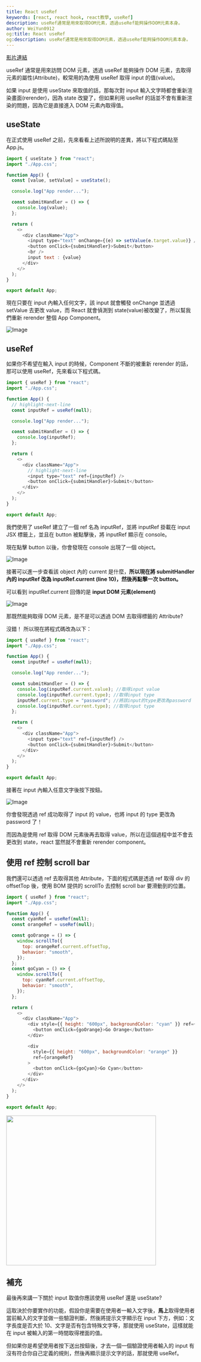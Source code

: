 ```yaml
---
title: React useRef
keywords: [react, react hook, react教學, useRef]
description: useRef通常是用來取得DOM元素，透過useRef能夠操作DOM元素本身。
author: WeiYun0912
og:title: React useRef
og:description: useRef通常是用來取得DOM元素，透過useRef能夠操作DOM元素本身。
---
```


[影片連結](https://www.youtube.com/watch?v=Re9fOu6SfnE)

useRef 通常是用來訪問 DOM 元素，透過 useRef 能夠操作 DOM 元素，去取得元素的屬性(Attribute)，較常用的為使用 useRef 取得 input 的值(value)。

如果 input 是使用 useState 來取值的話，那每次對 input 輸入文字時都會重新渲染畫面(rerender)，因為 state 改變了，但如果利用 useRef 的話並不會有重新渲染的問題，因為它是直接進入 DOM 元素內取得值。

## useState

在正式使用 useRef 之前，先來看看上述所說明的差異，將以下程式碼貼至 App.js。

```js title="App.js" showLineNumbers
import { useState } from "react";
import "./App.css";

function App() {
  const [value, setValue] = useState();

  console.log("App render...");

  const submitHandler = () => {
    console.log(value);
  };

  return (
    <>
      <div className="App">
        <input type="text" onChange={(e) => setValue(e.target.value)} />
        <button onClick={submitHandler}>Submit</button>
        <br />
        input text : {value}
      </div>
    </>
  );
}

export default App;
```

現在只要在 input 內輸入任何文字，該 input 就會觸發 onChange 並透過 setValue 去更改 value，而 React 就會偵測到 state(value)被改變了，所以幫我們重新 rerender 整個 App Component。

![Image](https://i.imgur.com/uMFhG2X.png)

## useRef

如果你不希望在輸入 input 的時候，Component 不斷的被重新 rerender 的話，那可以使用 useRef，先來看以下程式碼。

```js title="App.js" showLineNumbers
import { useRef } from "react";
import "./App.css";

function App() {
  // highlight-next-line
  const inputRef = useRef(null);

  console.log("App render...");

  const submitHandler = () => {
    console.log(inputRef);
  };

  return (
    <>
      <div className="App">
        // highlight-next-line
        <input type="text" ref={inputRef} />
        <button onClick={submitHandler}>Submit</button>
      </div>
    </>
  );
}

export default App;
```

我們使用了 useRef 建立了一個 ref 名為 inputRef，並將 inputRef 掛載在 input JSX 標籤上，並且在 button 被點擊後，將 inputRef 顯示在 console。

現在點擊 button 以後，你會發現在 console 出現了一個 object。

![Image](https://i.imgur.com/yPth5wl.png)

接著可以進一步查看該 object 內的 current 是什麼，**所以現在將 submitHandler 內的 inputRef 改為 inputRef.current (line 10)，然後再點擊一次 button。**

可以看到 inputRef.current 回傳的是 **input DOM 元素(element)**

![Image](https://i.imgur.com/qx1Iwx3.png)

那既然能夠取得 DOM 元素，是不是可以透過 DOM 去取得標籤的 Attribute?

沒錯！ 所以現在將程式碼改為以下：

```js title="App.js" showLineNumbers
import { useRef } from "react";
import "./App.css";

function App() {
  const inputRef = useRef(null);

  console.log("App render...");

  const submitHandler = () => {
    console.log(inputRef.current.value); //取得input value
    console.log(inputRef.current.type); //取得input type
    inputRef.current.type = "password"; //將該input的type更改為password
    console.log(inputRef.current.type); //取得input type
  };

  return (
    <>
      <div className="App">
        <input type="text" ref={inputRef} />
        <button onClick={submitHandler}>Submit</button>
      </div>
    </>
  );
}

export default App;
```

接著在 input 內輸入任意文字後按下按鈕。

![Image](https://i.imgur.com/MMiLipc.gif)

你會發現透過 ref 成功取得了 input 的 value，也將 input 的 type 更改為 password 了！

而因為是使用 ref 取得 DOM 元素後再去取得 value，所以在這個過程中並不會去更改到 state，react 當然就不會重新 rerender component。

## 使用 ref 控制 scroll bar

我們還可以透過 ref 去取得其他 Attribute，下面的程式碼是透過 ref 取得 div 的 offsetTop 後，使用 BOM 提供的 scrollTo 去控制 scroll bar 要滑動到的位置。

```js title="App.js" showLineNumbers {5,6,8-19,24-26,28-33}
import { useRef } from "react";
import "./App.css";

function App() {
  const cyanRef = useRef(null);
  const orangeRef = useRef(null);

  const goOrange = () => {
    window.scrollTo({
      top: orangeRef.current.offsetTop,
      behavior: "smooth",
    });
  };
  const goCyan = () => {
    window.scrollTo({
      top: cyanRef.current.offsetTop,
      behavior: "smooth",
    });
  };

  return (
    <>
      <div className="App">
        <div style={{ height: "600px", backgroundColor: "cyan" }} ref={cyanRef}>
          <button onClick={goOrange}>Go Orange</button>
        </div>

        <div
          style={{ height: "600px", backgroundColor: "orange" }}
          ref={orangeRef}
        >
          <button onClick={goCyan}>Go Cyan</button>
        </div>
      </div>
    </>
  );
}

export default App;
```

<img src="https://i.imgur.com/W2qzsQj.gif" width="400" />

## 補充

最後再來講一下關於 input 取值你應該使用 useRef 還是 useState?

這取決於你要實作的功能，假設你是需要在使用者一輸入文字後，**馬上**取得使用者當前輸入的文字並做一些驗證判斷，然後將提示文字顯示在 input 下方，例如：文字長度是否大於 10、文字是否有包含特殊文字等，那就使用 useState，這樣就能在 input 被輸入的第一時間取得裡面的值。

但如果你是希望使用者按下送出按鈕後，才去一個一個驗證使用者輸入的 input 有沒有符合你自己定義的規則，然後再顯示提示文字的話，那就使用 useRef。
